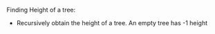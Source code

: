 

Finding Height of a tree:

- Recursively obtain the height of a tree. An empty tree has -1 height
```
    